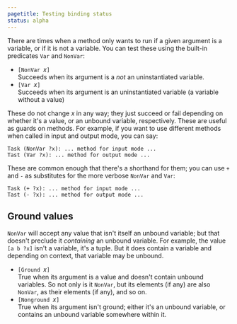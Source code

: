 ```yaml
---
pagetitle: Testing binding status
status: alpha
---
```

There are times when a method only wants to run if a given argument is a variable, or if it is not a variable.  You can test these using the built-in predicates `Var` and `NonVar`:
* `[NonVar `*x*`]`  
Succeeds when its argument is a *not* an uninstantiated variable.
* `[Var `*x*`]`  
Succeeds when its argument is an uninstantiated variable (a variable without a value)

These do not change *x* in any way; they just succeed or fail depending on whether it's a value, or an unbound variable, respectively.  These are useful as guards on methods.  For example, if you want to use different methods when called in input and output mode, you can say:
```step
Task (NonVar ?x): ... method for input mode ...
Tast (Var ?x): ... method for output mode ...
```
These are common enough that there's a shorthand for them; you can use `+` and `-` as substitutes for the more verbose `NonVar` and `Var`:
```step
Task (+ ?x): ... method for input mode ...
Tast (- ?x): ... method for output mode ...
```

## Ground values

`NonVar` will accept any value that isn't itself an unbound variable; but that doesn't preclude it *containing* an unbound variable.  For example, the value `[a b ?x]` isn't a variable, it's a tuple.  But it does contain a variable and depending on context, that variable may be unbound.  

* `[Ground `*x*`]`  
True when its argument is a value and doesn't contain unbound variables.  So not only is it `NonVar`, but its elements (if any) are also `NonVar`, as their elements (if any), and so on.
* `[Nonground `*x*`]`  
True when its argument isn't ground; either it's an unbound variable, or contains an unbound variable somewhere within it.